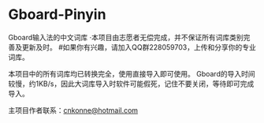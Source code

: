 # Gboard-Pinyin
Gboard输入法的中文词库
·本项目由志愿者无偿完成，并不保证所有词库类别完善及更新及时。
#如果你有兴趣，请加入QQ群228059703，上传和分享你的专业词库。

本项目中的所有词库均已转换完全，使用直接导入即可使用。
Gboard的导入时间较慢，约1KB/s，因此大词库导入时软件可能假死，记住不要关闭，等待即可完成导入。


主项目作者联系：cnkonne@hotmail.com   
